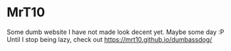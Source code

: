 # MrT10
Some dumb website I have not made look decent yet. Maybe some day :P <br>
Until I stop being lazy, check out https://mrt10.github.io/dumbassdog/
